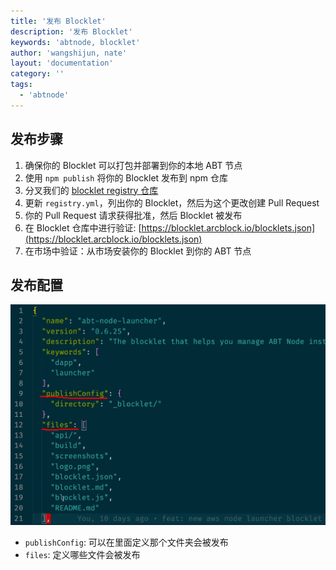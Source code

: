 ```yaml
---
title: '发布 Blocklet'
description: '发布 Blocklet'
keywords: 'abtnode, blocklet'
author: 'wangshijun, nate'
layout: 'documentation'
category: ''
tags:
  - 'abtnode'
---
```


## 发布步骤

1. 确保你的 Blocklet 可以打包并部署到你的本地 ABT 节点
2. 使用 `npm publish` 将你的 Blocklet 发布到 npm 仓库
3. 分叉我们的 [blocklet registry 仓库](https://github.com/arcblock/blocklets)
4. 更新 `registry.yml`，列出你的 Blocklet，然后为这个更改创建 Pull Request
5. 你的 Pull Request 请求获得批准，然后 Blocklet 被发布
6. 在 Blocklet 仓库中进行验证: [https://blocklet.arcblock.io/blocklets.json](https://blocklet.arcblock.io/blocklets.json)
7. 在市场中验证：从市场安装你的 Blocklet 到你的 ABT 节点

## 发布配置

![](./images/publish-blocklets-1.png)

- `publishConfig`: 可以在里面定义那个文件夹会被发布
- `files`: 定义哪些文件会被发布
